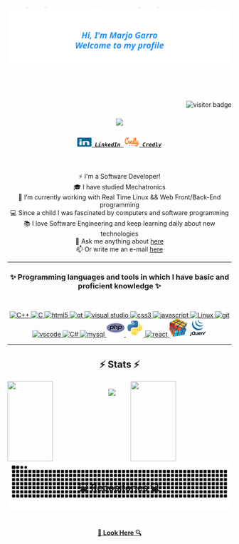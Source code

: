 <div style="margin-bottom:10px; margin:top:10px; height:200px">
	<img src="https://raw.githubusercontent.com/MarjoGarro/MarjoGarro/main/images/Matrix_Data_Rain_Colorful.svg" alt="Matrix rain" width="100%"/>
</div>

<img align="right" src="https://visitor-badge.laobi.icu/badge?page_id=MarjoGarro.MarjoGarro" alt="visitor badge"/>

  <h1 align="center">
    <a href="https://git.io/typing-svg">
      <img src="https://readme-typing-svg.herokuapp.com/?lines=Hello+There+👋;It's+nice+to+have+you+here!&center=true&size=30">
    </a>
  </h1>

  <h5 align="center">
    <code><a href="https://www.linkedin.com/in/marjo-garro/" title="LinkedIn Profile" target="_blank"><img width="32" height="20" src="https://raw.githubusercontent.com/MarjoGarro/MarjoGarro/main/images/linkedin.svg"> LinkedIn </a></code>
    <code><a href="https://www.credly.com/users/marjo-garro/" title="Credly Profile" target="_blank"><img width="32" height="20" src="https://raw.githubusercontent.com/MarjoGarro/MarjoGarro/main/images/credly.png"> Credly</a></code>
  </h5>
  <br>
  <p align="center">
    ⚡ I'm a Software Developer!
    <br>
    🎓 I have studied Mechatronics
    <br>
    🐧 I’m currently working with Real Time Linux && Web Front/Back-End programming
    <br>
    💻 Since a child I was fascinated by computers and software programming 
    <br>
    📚 I love Software Engineering and keep learning daily about new technologies
    <br>
    💬 Ask me anything about <a href="https://github.com/MarjoGarro/MarjoGarro/issues" title="Issues">here</a>
    <br>
    📫 Or write me an e-mail <a href="mailto: marjo.garro@gmail.com">here</a>
  </p>

  <hr>
  <h3 align="center">✨ Programming languages and tools in which I have basic and proficient knowledge ✨</h3>
  <br>
  <p align="center">
	<a href="https://en.cppreference.com/w/" target="_blank">
      <img
		src="https://cdn.jsdelivr.net/gh/devicons/devicon@latest/icons/cplusplus/cplusplus-original.svg"
        alt="C++"
        width="40"
        height="40"
      />
    </a>
    <a href="https://en.cppreference.com/w/c" target="_blank">
      <img
        src="https://cdn.jsdelivr.net/gh/devicons/devicon@latest/icons/c/c-original.svg"
        alt="C"
        width="40"
        height="40"
      />
    </a>
	<a href="https://w3cx.org/" target="_blank">
      <img
        src="https://cdn.jsdelivr.net/gh/devicons/devicon@latest/icons/html5/html5-original-wordmark.svg"
        alt="html5"
        width="40"
        height="40"
      />
    </a>
	<a href="https://www.qt.io/" target="_blank">
      <img
        src="https://cdn.jsdelivr.net/gh/devicons/devicon@latest/icons/qt/qt-original.svg"
        alt="qt"
        width="40"
        height="40"
      />
    </a>
	<a href="https://visualstudio.microsoft.com/" target="_blank">
      <img
        src="https://cdn.jsdelivr.net/gh/devicons/devicon@latest/icons/visualstudio/visualstudio-original.svg"
        alt="visual studio"
        width="40"
        height="40"
      />
    </a>	
    <a href="https://w3cx.org/" target="_blank">
      <img
        src="https://cdn.jsdelivr.net/gh/devicons/devicon@latest/icons/css3/css3-original-wordmark.svg"
        alt="css3"
        width="40"
        height="40"
      />
    </a>
	<a href="https://developer.mozilla.org/en-US/docs/Web/JavaScript" target="_blank">
      <img
        src="https://cdn.jsdelivr.net/gh/devicons/devicon@latest/icons/javascript/javascript-original.svg"
        alt="javascript"
        width="40"
        height="40"
      />
    </a>
	<a href="https://www.kernel.org/" target="_blank">
      <img
        src="https://cdn.jsdelivr.net/gh/devicons/devicon@latest/icons/linux/linux-original.svg"
        alt="Linux"
        width="40"
        height="40"
      />
    </a>
	<a href="https://git-scm.com/" target="_blank">
      <img
		src="https://cdn.jsdelivr.net/gh/devicons/devicon@latest/icons/git/git-original-wordmark.svg"
        alt="git"
        width="40"
        height="40"
      />
    </a>
    <a href="https://code.visualstudio.com/" target="_blank">
      <img
        src="https://cdn.jsdelivr.net/gh/devicons/devicon@latest/icons/vscode/vscode-original.svg"
        alt="vscode"
        width="40"
        height="40"
      />
    </a>
	<a href="https://learn.microsoft.com/en-us/dotnet/csharp/language-reference/" target="_blank">
      <img
        src="https://cdn.jsdelivr.net/gh/devicons/devicon@latest/icons/csharp/csharp-original.svg"
        alt="C#"
        width="40"
        height="40"
      />
    </a>
	<a href="https://www.mysql.com/" target="_blank">
      <img
        src="https://cdn.jsdelivr.net/gh/devicons/devicon@latest/icons/mysql/mysql-original-wordmark.svg"
        alt="mysql"
        width="40"
        height="40"
      />
    </a>
    <a href="https://www.php.net/" target="_blank">
      <img
        src="https://github.com/devicons/devicon/raw/master/icons/php/php-original.svg"
        alt="php"
        width="40"
        height="40"
      />
    </a>
    <a href="https://www.python.org" target="_blank">
      <img
        src="https://raw.githubusercontent.com/devicons/devicon/master/icons/python/python-original.svg"
        alt="python"
        width="40"
        height="40"
      />
    </a>
	<a href="https://react.dev/" target="_blank">
      <img
        <img src="https://cdn.jsdelivr.net/gh/devicons/devicon@latest/icons/react/react-original-wordmark.svg"
        alt="react"
        width="40"
        height="40"
      />
    </a>
    <img
      src="https://raw.githubusercontent.com/MarjoGarro/MarjoGarro/main/images/problemSolving.png"
      alt="problem Solving"
      width="40"
      height="40"
    />
    <a href="https://jquery.com/" target="_blank">
      <img
        src="https://raw.githubusercontent.com/devicons/devicon/master/icons/jquery/jquery-original-wordmark.svg"
        alt="jquery"
        width="40"
        height="40"
      />
    </a>
  </p>
  <hr>
  <h2 align="center">⚡ Stats ⚡</h2>

<div style="margin-bottom:10px; margin:top:10px; height:180px">
	<p valign="top" width="48%" height="200px">
	    <a href="#" title="Go to Source"> <img align="left" width="45%" height="180px" src="https://github-readme-stats.vercel.app/api?username=MarjoGarro" /></a>
	</p>
	<p valign="top" width="48%;" height="200px">
	    <a href="#"> <img align="right" width="45%" height="180px" src="https://git-hub-streak-stats.vercel.app?user=MarjoGarro" /> </a>
	</p>
</br>
  	<img src="https://github-readme-activity-graph.vercel.app/graph?username=MarjoGarro&theme=react-dark" width="100%" />
</br>
	<img src="https://raw.githubusercontent.com/MarjoGarro/MarjoGarro/main/images/ocean_green.svg" alt="GitHub Snake" width="100%"/>
</div>

<hr>
  <h2 align="center">💻 Repositories 💻</h2>
<br>
<div width="100%" align="center"> </div>
<br>
<h4 align="center">
    <a href="https://github.com/MarjoGarro?tab=repositories" title="Show Repositories">🔎 Look Here 🔍</a>
</h4>
  
<!--
**MarjoGarro/MarjoGarro** is a ✨ _special_ ✨ repository because its `README.md` (this file) appears on your GitHub profile.
Here are some ideas to get you started:

- 🔭 I’m currently working on ...
- 🌱 I’m currently learning ...
- 👯 I’m looking to collaborate on ...
- 🤔 I’m looking for help with ...
- 💬 Ask me about ...
- 📫 How to reach me: ...
- 😄 Pronouns: ...
- ⚡ Fun fact: ...
-->
